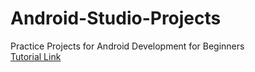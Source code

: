 # Android-Studio-Projects
Practice Projects for Android Development for Beginners  
[Tutorial Link](https://www.youtube.com/watch?v=fis26HvvDII&t=25022s&ab_channel=freeCodeCamp.org)
